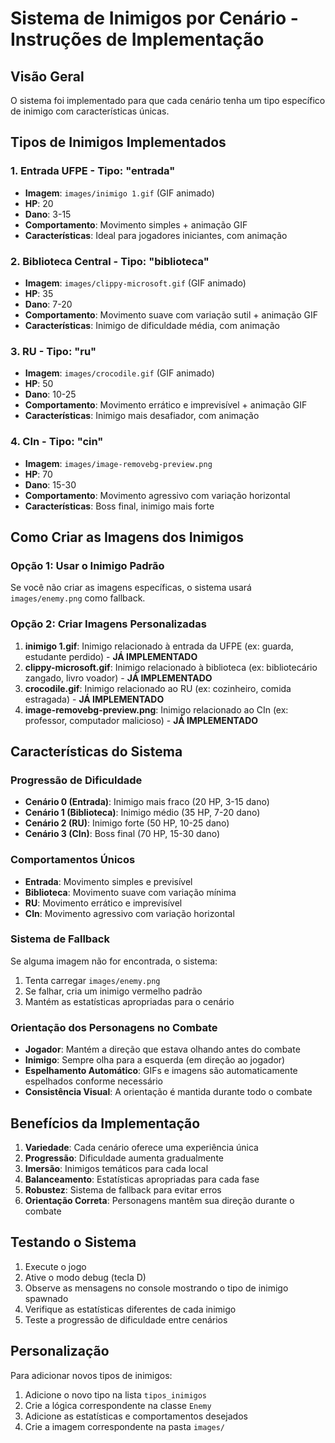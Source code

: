 # Sistema de Inimigos por Cenário - Instruções de Implementação

## Visão Geral
O sistema foi implementado para que cada cenário tenha um tipo específico de inimigo com características únicas.

## Tipos de Inimigos Implementados

### 1. **Entrada UFPE** - Tipo: "entrada"
- **Imagem**: `images/inimigo 1.gif` (GIF animado)
- **HP**: 20
- **Dano**: 3-15
- **Comportamento**: Movimento simples + animação GIF
- **Características**: Ideal para jogadores iniciantes, com animação

### 2. **Biblioteca Central** - Tipo: "biblioteca"
- **Imagem**: `images/clippy-microsoft.gif` (GIF animado)
- **HP**: 35
- **Dano**: 7-20
- **Comportamento**: Movimento suave com variação sutil + animação GIF
- **Características**: Inimigo de dificuldade média, com animação

### 3. **RU** - Tipo: "ru"
- **Imagem**: `images/crocodile.gif` (GIF animado)
- **HP**: 50
- **Dano**: 10-25
- **Comportamento**: Movimento errático e imprevisível + animação GIF
- **Características**: Inimigo mais desafiador, com animação

### 4. **CIn** - Tipo: "cin"
- **Imagem**: `images/image-removebg-preview.png`
- **HP**: 70
- **Dano**: 15-30
- **Comportamento**: Movimento agressivo com variação horizontal
- **Características**: Boss final, inimigo mais forte

## Como Criar as Imagens dos Inimigos

### Opção 1: Usar o Inimigo Padrão
Se você não criar as imagens específicas, o sistema usará `images/enemy.png` como fallback.

### Opção 2: Criar Imagens Personalizadas
1. **inimigo 1.gif**: Inimigo relacionado à entrada da UFPE (ex: guarda, estudante perdido) - **JÁ IMPLEMENTADO**
2. **clippy-microsoft.gif**: Inimigo relacionado à biblioteca (ex: bibliotecário zangado, livro voador) - **JÁ IMPLEMENTADO**
3. **crocodile.gif**: Inimigo relacionado ao RU (ex: cozinheiro, comida estragada) - **JÁ IMPLEMENTADO**
4. **image-removebg-preview.png**: Inimigo relacionado ao CIn (ex: professor, computador malicioso) - **JÁ IMPLEMENTADO**

## Características do Sistema

### Progressão de Dificuldade
- **Cenário 0 (Entrada)**: Inimigo mais fraco (20 HP, 3-15 dano)
- **Cenário 1 (Biblioteca)**: Inimigo médio (35 HP, 7-20 dano)
- **Cenário 2 (RU)**: Inimigo forte (50 HP, 10-25 dano)
- **Cenário 3 (CIn)**: Boss final (70 HP, 15-30 dano)

### Comportamentos Únicos
- **Entrada**: Movimento simples e previsível
- **Biblioteca**: Movimento suave com variação mínima
- **RU**: Movimento errático e imprevisível
- **CIn**: Movimento agressivo com variação horizontal

### Sistema de Fallback
Se alguma imagem não for encontrada, o sistema:
1. Tenta carregar `images/enemy.png`
2. Se falhar, cria um inimigo vermelho padrão
3. Mantém as estatísticas apropriadas para o cenário

### Orientação dos Personagens no Combate
- **Jogador**: Mantém a direção que estava olhando antes do combate
- **Inimigo**: Sempre olha para a esquerda (em direção ao jogador)
- **Espelhamento Automático**: GIFs e imagens são automaticamente espelhados conforme necessário
- **Consistência Visual**: A orientação é mantida durante todo o combate

## Benefícios da Implementação

1. **Variedade**: Cada cenário oferece uma experiência única
2. **Progressão**: Dificuldade aumenta gradualmente
3. **Imersão**: Inimigos temáticos para cada local
4. **Balanceamento**: Estatísticas apropriadas para cada fase
5. **Robustez**: Sistema de fallback para evitar erros
6. **Orientação Correta**: Personagens mantêm sua direção durante o combate

## Testando o Sistema

1. Execute o jogo
2. Ative o modo debug (tecla D)
3. Observe as mensagens no console mostrando o tipo de inimigo spawnado
4. Verifique as estatísticas diferentes de cada inimigo
5. Teste a progressão de dificuldade entre cenários

## Personalização

Para adicionar novos tipos de inimigos:
1. Adicione o novo tipo na lista `tipos_inimigos`
2. Crie a lógica correspondente na classe `Enemy`
3. Adicione as estatísticas e comportamentos desejados
4. Crie a imagem correspondente na pasta `images/`
